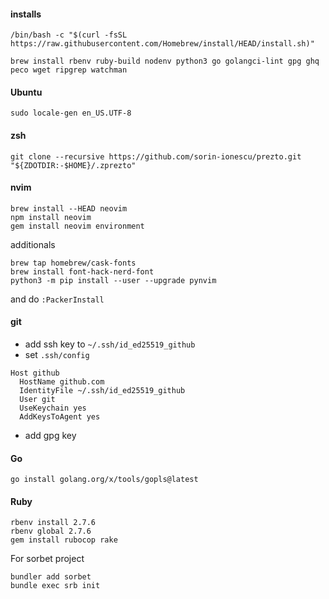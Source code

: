 #### installs

```
/bin/bash -c "$(curl -fsSL https://raw.githubusercontent.com/Homebrew/install/HEAD/install.sh)"

brew install rbenv ruby-build nodenv python3 go golangci-lint gpg ghq peco wget ripgrep watchman

```

#### Ubuntu
```
sudo locale-gen en_US.UTF-8
```

#### zsh

```
git clone --recursive https://github.com/sorin-ionescu/prezto.git "${ZDOTDIR:-$HOME}/.zprezto"
```

#### nvim

```
brew install --HEAD neovim
npm install neovim
gem install neovim environment
```

additionals

```
brew tap homebrew/cask-fonts
brew install font-hack-nerd-font
python3 -m pip install --user --upgrade pynvim
```

and do `:PackerInstall`

#### git

- add ssh key to `~/.ssh/id_ed25519_github`
- set `.ssh/config`

```
Host github
  HostName github.com
  IdentityFile ~/.ssh/id_ed25519_github
  User git
  UseKeychain yes
  AddKeysToAgent yes
```

- add gpg key

#### Go

```
go install golang.org/x/tools/gopls@latest
```

#### Ruby

```
rbenv install 2.7.6
rbenv global 2.7.6
gem install rubocop rake
```

For sorbet project

```
bundler add sorbet
bundle exec srb init
```
